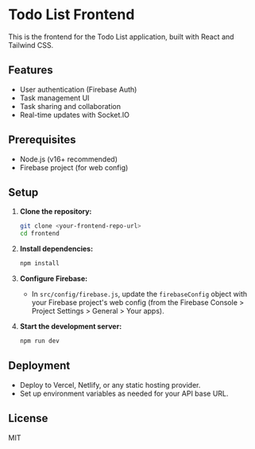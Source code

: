 # Todo List Frontend

This is the frontend for the Todo List application, built with React and Tailwind CSS.

## Features
- User authentication (Firebase Auth)
- Task management UI
- Task sharing and collaboration
- Real-time updates with Socket.IO

## Prerequisites
- Node.js (v16+ recommended)
- Firebase project (for web config)

## Setup

1. **Clone the repository:**
   ```sh
   git clone <your-frontend-repo-url>
   cd frontend
   ```

2. **Install dependencies:**
   ```sh
   npm install
   ```

3. **Configure Firebase:**
   - In `src/config/firebase.js`, update the `firebaseConfig` object with your Firebase project's web config (from the Firebase Console > Project Settings > General > Your apps).

4. **Start the development server:**
   ```sh
   npm run dev
   ```

## Deployment
- Deploy to Vercel, Netlify, or any static hosting provider.
- Set up environment variables as needed for your API base URL.

## License
MIT 